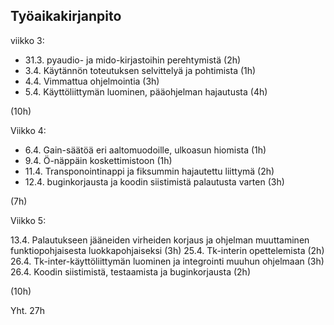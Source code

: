 
## Työaikakirjanpito
viikko 3:

- 31.3. pyaudio- ja mido-kirjastoihin perehtymistä (2h)
- 3.4. Käytännön toteutuksen selvittelyä ja pohtimista (1h)
- 4.4. Vimmattua ohjelmointia (3h)
- 5.4. Käyttöliittymän luominen, pääohjelman hajautusta (4h)

(10h)

Viikko 4:

- 6.4. Gain-säätöä eri aaltomuodoille, ulkoasun hiomista (1h)
- 9.4. Ö-näppäin koskettimistoon (1h)
- 11.4. Transponointinappi ja fiksummin hajautettu liittymä (2h)
- 12.4. buginkorjausta ja koodin siistimistä palautusta varten (3h)

(7h)

Viikko 5:

13.4. Palautukseen jääneiden virheiden korjaus ja ohjelman muuttaminen funktiopohjaisesta luokkapohjaiseksi (3h)
25.4. Tk-interin opettelemista (2h)
26.4. Tk-inter-käyttöliittymän luominen ja integrointi muuhun ohjelmaan (3h)
26.4. Koodin siistimistä, testaamista ja buginkorjausta (2h)

(10h)

Yht. 27h
